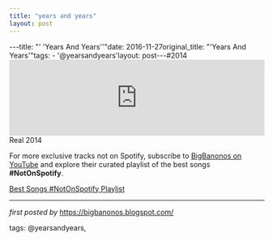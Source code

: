 ```yaml
---
title: "years and years"
layout: post
---
```

---title: "' 'Years And Years''"date: 2016-11-27original_title: "'Years And Years'"tags:  - '@yearsandyears'layout: post---#2014 <br /><iframe width="100%" height="auto" src="https://www.youtube.com/embed/VjT4BzLTaJU?list=PLtuNtuTatqI1cR9clFS2SGyRMUnX2VoJk" frameborder="0" allowfullscreen></iframe><br />Real 2014<!--Subscribe and Playlist Links--><div>    <p>For more exclusive tracks not on Spotify, subscribe to <a href="https://www.youtube.com/@BigBanonos" target="_blank">BigBanonos on YouTube</a> and explore their curated playlist of the best songs <strong>#NotOnSpotify</strong>.</p>    <p><a href="https://www.youtube.com/playlist?list=PLtuNtuTatqI0kFahUCbtbfenC_ET5O_tr" target="_blank">Best Songs #NotOnSpotify Playlist<br /></a></p></div><hr /><p><em>first posted by</em> <a href="https://bigbanonos.blogspot.com/" rel="noopener" target="_new">https://bigbanonos.blogspot.com/</a></p><p>tags: @yearsandyears,</p>